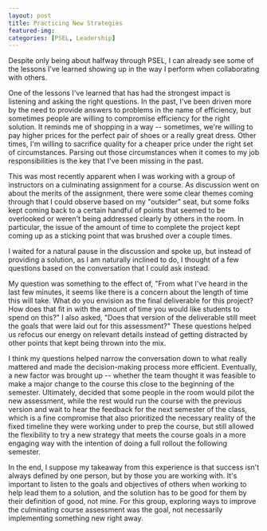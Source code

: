 ```yaml
---
layout: post
title: Practicing New Strategies
featured-img:
categories: [PSEL, Leadership]
---
```


Despite only being about halfway through PSEL, I can already see some of the lessons I've learned showing up in the way I perform when collaborating with others.

One of the lessons I've learned that has had the strongest impact is listening and asking the right questions. In the past, I've been driven more by the need to provide answers to problems in the name of efficiency, but sometimes people are willing to compromise efficiency for the right solution. It reminds me of shopping in a way -- sometimes, we're willing to pay higher prices for the perfect pair of shoes or a really great dress. Other times, I'm willing to sacrifice quality for a cheaper price under the right set of circumstances. Parsing out those circumstances when it comes to my job responsibilities is the key that I've been missing in the past.

This was most recently apparent when I was working with a group of instructors on a culminating assignment for a course. As discussion went on about the merits of the assignment, there were some clear themes coming through that I could observe based on my "outsider" seat, but some folks kept coming back to a certain handful of points that seemed to be overlooked or weren't being addressed clearly by others in the room. In particular, the issue of the amount of time to complete the project kept coming up as a sticking point that was brushed over a couple times.

I waited for a natural pause in the discussion and spoke up, but instead of providing a solution, as I am naturally inclined to do, I thought of a few questions based on the conversation that I could ask instead.

My question was something to the effect of, "From what I've heard in the last few minutes, it seems like there is a concern about the length of time this will take. What do you envision as the final deliverable for this project? How does that fit in with the amount of time you would like students to spend on this?" I also asked, "Does that version of the deliverable still meet the goals that were laid out for this assessment?" These questions helped us refocus our energy on relevant details instead of getting distracted by other points that kept being thrown into the mix.

I think my questions helped narrow the conversation down to what really mattered and made the decision-making process more efficient. Eventually, a new factor was brought up -- whether the team thought it was feasible to make a major change to the course this close to the beginning of the semester. Ultimately, decided that some people in the room would pilot the new assessment, while the rest would run the course with the previous version and wait to hear the feedback for the next semester of the class, which is a fine compromise that also prioritized the necessary reality of the fixed timeline they were working under to prep the course, but still allowed the flexibility to try a new strategy that meets the course goals in a more engaging way with the intention of doing a full rollout the following semester.

In the end, I suppose my takeaway from this experience is that success isn't always defined by one person, but by those you are working with. It's important to listen to the goals and objectives of others when working to help lead them to a solution, and the solution has to be good for them by their definition of good, not mine. For this group, exploring ways to improve the culminating course assessment was the goal, not necessarily implementing something new right away.
